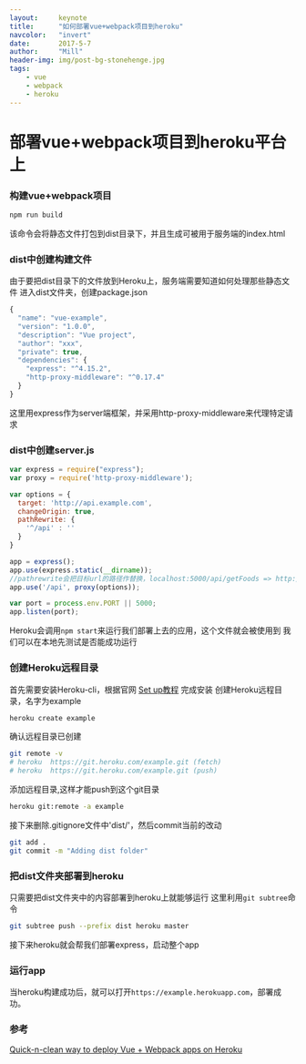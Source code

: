 ```yaml
---
layout:     keynote
title:      "如何部署vue+webpack项目到heroku"
navcolor:   "invert"
date:       2017-5-7
author:     "Mill"
header-img: img/post-bg-stonehenge.jpg
tags:
    - vue
    - webpack
    - heroku
---
```

# 部署vue+webpack项目到heroku平台上
### 构建vue+webpack项目
```bash
npm run build
```
该命令会将静态文件打包到dist目录下，并且生成可被用于服务端的index.html 
### dist中创建构建文件
由于要把dist目录下的文件放到Heroku上，服务端需要知道如何处理那些静态文件 
进入dist文件夹，创建package.json 
```javascript
{
  "name": "vue-example",
  "version": "1.0.0",
  "description": "Vue project",
  "author": "xxx",
  "private": true,
  "dependencies": {
    "express": "^4.15.2",
    "http-proxy-middleware": "^0.17.4"
  }
}
```
这里用express作为server端框架，并采用http-proxy-middleware来代理特定请求 
### dist中创建server.js
```javascript
var express = require("express");
var proxy = require('http-proxy-middleware');

var options = {
  target: 'http://api.example.com',
  changeOrigin: true,
  pathRewrite: {
    '^/api' : ''
  }
}

app = express();
app.use(express.static(__dirname));
//pathrewrite会把目标url的路径作替换，localhost:5000/api/getFoods => http://api.example.com/getFoods
app.use('/api', proxy(options));

var port = process.env.PORT || 5000;
app.listen(port);
```
Heroku会调用```npm start```来运行我们部署上去的应用，这个文件就会被使用到 
我们可以在本地先测试是否能成功运行 

### 创建Heroku远程目录
首先需要安装Heroku-cli，根据官网 [Set up教程](https://devcenter.heroku.com/articles/getting-started-with-nodejs#set-up) 完成安装
创建Heroku远程目录，名字为example
```bash
heroku create example
```
确认远程目录已创建
```bash
git remote -v
# heroku  https://git.heroku.com/example.git (fetch)
# heroku  https://git.heroku.com/example.git (push)
```
添加远程目录,这样才能push到这个git目录
```bash
heroku git:remote -a example
```
接下来删除.gitignore文件中'dist/'，然后commit当前的改动
```bash
git add .
git commit -m "Adding dist folder"
```

### 把dist文件夹部署到heroku
只需要把dist文件夹中的内容部署到heroku上就能够运行
这里利用```git subtree```命令
```bash
git subtree push --prefix dist heroku master
```
接下来heroku就会帮我们部署express，启动整个app

### 运行app
当heroku构建成功后，就可以打开```https://example.herokuapp.com```，部署成功。

### 参考
[Quick-n-clean way to deploy Vue + Webpack apps on Heroku](https://medium.com/@sagarjauhari/quick-n-clean-way-to-deploy-vue-webpack-apps-on-heroku-b522d3904bc8)









